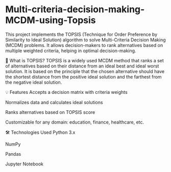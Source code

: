 # Multi-criteria-decision-making-MCDM-using-Topsis
This project implements the TOPSIS (Technique for Order Preference by Similarity to Ideal Solution) algorithm to solve Multi-Criteria Decision Making (MCDM) problems. It allows decision-makers to rank alternatives based on multiple weighted criteria, helping in optimal decision-making.

📌 What is TOPSIS?
TOPSIS is a widely used MCDM method that ranks a set of alternatives based on their distance from an ideal best and ideal worst solution. It is based on the principle that the chosen alternative should have the shortest distance from the positive ideal solution and the farthest from the negative ideal solution.

💡 Features
Accepts a decision matrix with criteria weights

Normalizes data and calculates ideal solutions

Ranks alternatives based on TOPSIS score

Customizable for any domain: education, finance, healthcare, etc.


🛠️ Technologies Used
Python 3.x

NumPy

Pandas

Jupyter Notebook


